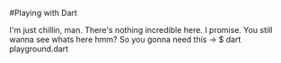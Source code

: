 #Playing with Dart

I'm just chillin, man. There's nothing incredible here. I promise.
You still wanna see whats here hmm?
So you gonna need this -> $ dart playground.dart